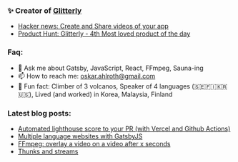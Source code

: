 ### ✨ Creator of [Glitterly](https://glitterly.app/)
- [Hacker news: Create and Share videos of your app](https://news.ycombinator.com/item?id=24017261)
- [Product Hunt: Glitterly - 4th Most loved product of the day](https://www.producthunt.com/posts/glitterly)

### Faq:
- 💬 Ask me about Gatsby, JavaScript, React, FFmpeg, Sauna-ing
- 📫 How to reach me: oskar.ahlroth@gmail.com
- 🚀 Fun fact: Climber of 3 volcanos, Speaker of 4 languages (🇸🇪🇫🇮🇰🇷🇺🇸), Lived (and worked) in Korea, Malaysia, Finland

### Latest blog posts:
- [Automated lighthouse score to your PR (with Vercel and Github Actions)](https://dev.to/oskarahl/automated-lighthouse-score-on-your-pr-with-vercel-and-github-actions-2ng2)
- [Multiple language websites with GatsbyJS](https://medium.com/better-programming/multiple-language-websites-with-gatsbyjs-b4985746b9eb)
- [FFmpeg: overlay a video on a video after x seconds](https://dev.to/oskarahl/ffmpeg-overlay-a-video-on-a-video-after-x-seconds-4fc9)
- [Thunks and streams](https://www.bitecodingbits.com/laziness-thunks-and-streams/)

